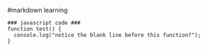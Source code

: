 #markdown learning

```
### javascript code ###
function test() {
  console.log("notice the blank line before this function?");
}
```